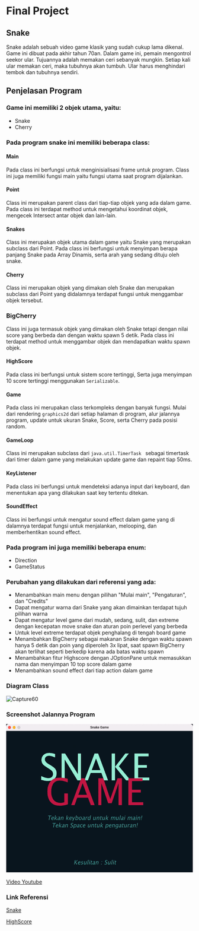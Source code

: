 # Final Project
## Snake
Snake adalah sebuah video game klasik yang sudah cukup lama dikenal. Game ini dibuat pada akhir tahun 70an. Dalam game ini, pemain mengontrol seekor ular. Tujuannya adalah memakan ceri sebanyak mungkin. Setiap kali ular memakan ceri, maka tubuhnya akan tumbuh. Ular harus menghindari tembok dan tubuhnya sendiri.
## Penjelasan Program
### Game ini memiliki 2 objek utama, yaitu:
* Snake
* Cherry

### Pada program snake ini memiliki beberapa class:
#### Main
Pada class ini berfungsi untuk menginisialisasi frame untuk program. Class ini juga memiliki fungsi main yaitu fungsi utama saat program dijalankan.
#### Point
Class ini merupakan parent class dari tiap-tiap objek yang ada dalam game. Pada class ini terdapat method untuk mengetahui koordinat objek, mengecek Intersect antar objek dan lain-lain.
#### Snakes
Class ini merupakan objek utama dalam game yaitu Snake yang merupakan subclass dari Point. Pada class ini berfungsi untuk menyimpan berapa panjang Snake pada Array Dinamis, serta arah yang sedang dituju oleh snake.
#### Cherry
Class ini merupakan objek yang dimakan oleh Snake dan merupakan subclass dari Point yang didalamnya terdapat fungsi untuk menggambar objek tersebut.
### BigCherry
Class ini juga termasuk objek yang dimakan oleh Snake tetapi dengan nilai score yang berbeda dan dengan waktu spawn 5 detik. Pada class ini terdapat method untuk menggambar objek dan mendapatkan waktu spawn objek.
#### HighScore
Pada class ini berfungsi untuk sistem score tertinggi, Serta juga menyimpan 10 score tertinggi menggunakan `Serializable`.
#### Game
Pada class ini merupakan class terkompleks dengan banyak fungsi. Mulai dari rendering `graphics2d` dari setiap halaman di program, alur jalannya program, update untuk ukuran Snake, Score, serta Cherry pada posisi random.
#### GameLoop
Class ini merupakan subclass dari `java.util.TimerTask ` sebagai timertask dari timer dalam game yang melakukan update game dan repaint tiap 50ms.
#### KeyListener
Pada class ini berfungsi untuk mendeteksi adanya input dari keyboard, dan menentukan apa yang dilakukan saat key tertentu ditekan.
#### SoundEffect
Class ini berfungsi untuk mengatur sound effect dalam game yang di dalamnya terdapat fungsi untuk menjalankan, melooping, dan memberhentikan sound effect.

### Pada program ini juga memiliki beberapa enum:
* Direction
* GameStatus

### Perubahan yang dilakukan dari referensi yang ada:
* Menambahkan main menu dengan pilihan "Mulai main", "Pengaturan", dan "Credits"
* Dapat mengatur warna dari Snake yang akan dimainkan terdapat tujuh pilihan warna
* Dapat mengatur level game dari mudah, sedang, sulit, dan extreme dengan kecepatan move snake dan aturan poin perlevel yang berbeda
* Untuk level extreme terdapat objek penghalang di tengah board game
* Menambahkan BigCherry sebagai makanan Snake dengan waktu spawn hanya 5 detik dan poin yang diperoleh 3x lipat, saat spawn BigCherry akan terlihat seperti berkedip karena ada batas waktu spawn
* Menambahkan fitur Highscore dengan JOptionPane untuk memasukkan nama dan menyimpan 10 top score dalam game
* Menambahkan sound effect dari tiap action dalam game

### Diagram Class

![Capture60](https://user-images.githubusercontent.com/57831206/104470922-cfb01b80-55ec-11eb-8625-781ab8fcb675.JPG)

### Screenshot Jalannya Program

<img height="400px" alt="DemoApp" src="READMEAssets/DemoAppSnake.gif">

[Video Youtube](https://youtu.be/wpvXzk0td7U)

### Link Referensi
[Snake](https://github.com/renanpvaz/java-snake)

[HighScore](https://github.com/gterrono/tetris/tree/master/src)
